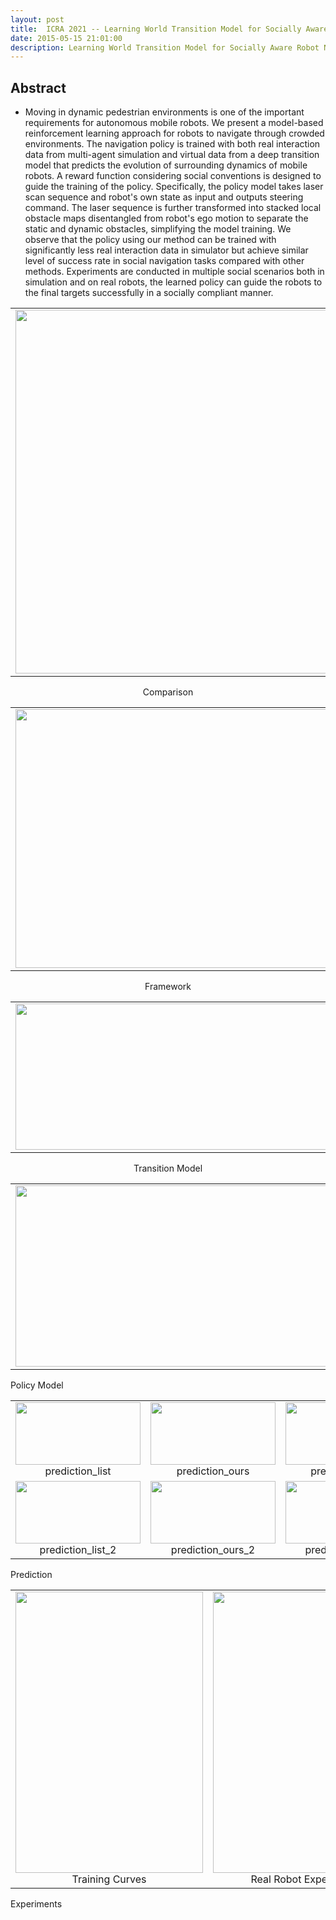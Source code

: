 ```yaml
---
layout: post
title:  ICRA 2021 -- Learning World Transition Model for Socially Aware Robot Navigation
date: 2015-05-15 21:01:00
description: Learning World Transition Model for Socially Aware Robot Navigation
---
```


## Abstract
- Moving in dynamic pedestrian environments is one of the important requirements for autonomous mobile robots. We present a model-based reinforcement learning approach for robots to navigate through crowded environments. The navigation policy is trained with both real interaction data from multi-agent simulation and virtual data from a deep transition model that predicts the evolution of surrounding dynamics of mobile robots. A reward function considering social conventions is designed to guide the training of the policy. Specifically, the policy model takes laser scan sequence and robot's own state as input and outputs steering command. The laser sequence is further transformed into stacked local obstacle maps disentangled from robot's ego motion to separate the static and dynamic obstacles, simplifying the model training. We observe that the policy using our method can be trained with significantly less real interaction data in simulator but achieve similar level of success rate in social navigation tasks compared with other methods. Experiments are conducted in multiple social scenarios both in simulation and on real robots, the learned policy can guide the robots to the final targets successfully in a socially compliant manner.

<center>
<table>
    <tr>
        <td ><center><img src="{{ site.baseurl }}/assets/img/ICRA2021/first.png" width="800" height="582" data-zoomable></center></td>
    </tr>
</table>
<div class="caption">
   Comparison
</div>
</center>

<center>
<table>
    <tr>
        <td ><center><img src="{{ site.baseurl }}/assets/img/ICRA2021/framework.png" width="800" height="414" data-zoomable></center></td>
    </tr>
</table>
<div class="caption">
   Framework
</div>
</center>

<center>
<table>
    <tr>
        <td ><center><img src="{{ site.baseurl }}/assets/img/ICRA2021/transition_model.png" width="800" height="234" data-zoomable></center></td>
    </tr>
</table>
<div class="caption">
   Transition Model
</div>
</center>

<center>
<table>
    <tr>
        <td ><center><img src="{{ site.baseurl }}/assets/img/ICRA2021/ac_model.png" width="600" height="290" data-zoomable></center></td>
    </tr>
</table>
</center>
<div class="caption">
   Policy Model
</div>

<center>
<table>
    <tr>
        <td ><center><img src="{{ site.baseurl }}/assets/img/ICRA2021/prediction_list.png" width="200" height="100" data-zoomable> prediction_list </center></td>
        <td ><center><img src="{{ site.baseurl }}/assets/img/ICRA2021/prediction_ours.png" width="200" height="100" data-zoomable> prediction_ours </center></td>
        <td ><center><img src="{{ site.baseurl }}/assets/img/ICRA2021/prediction_label.png" width="200" height="100" data-zoomable> prediction_label </center></td>
    </tr>
    <tr>
        <td ><center><img src="{{ site.baseurl }}/assets/img/ICRA2021/prediction_list_2.png" width="200" height="100" data-zoomable> prediction_list_2 </center></td>
        <td ><center><img src="{{ site.baseurl }}/assets/img/ICRA2021/prediction_ours_2.png" width="200" height="100" data-zoomable> prediction_ours_2 </center></td>
        <td ><center><img src="{{ site.baseurl }}/assets/img/ICRA2021/prediction_label_2.png" width="200" height="100" data-zoomable> prediction_label_2 </center></td>
    </tr>
</table>
</center>
<div class="caption">
   Prediction
</div>

<center>
<table>
    <tr>
        <td ><center><img src="{{ site.baseurl }}/assets/img/ICRA2021/comparison_curves_ver.png" width="300" height="450" data-zoomable> Training Curves </center></td>
        <td ><center><img src="{{ site.baseurl }}/assets/img/ICRA2021/experiments.png" width="300" height="450" data-zoomable> Real Robot Experiments </center></td>
    </tr>
</table>
</center>
<div class="caption">
   Experiments
</div>

